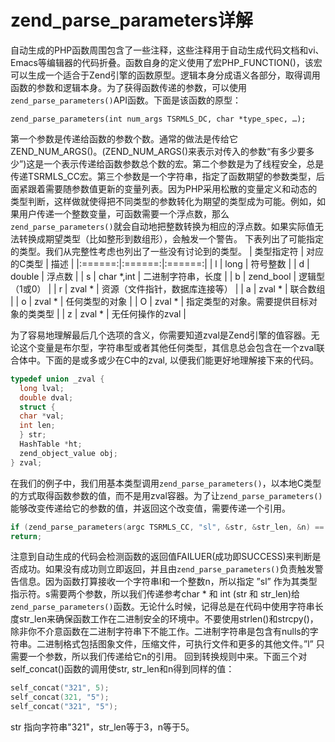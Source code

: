 # zend_parse_parameters详解

自动生成的PHP函数周围包含了一些注释，这些注释用于自动生成代码文档和vi、Emacs等编辑器的代码折叠。函数自身的定义使用了宏PHP_FUNCTION()，该宏可以生成一个适合于Zend引擎的函数原型。逻辑本身分成语义各部分，取得调用函数的参数和逻辑本身。为了获得函数传递的参数，可以使用`zend_parse_parameters()`API函数。下面是该函数的原型：
```
zend_parse_parameters(int num_args TSRMLS_DC, char *type_spec, …);
```

第一个参数是传递给函数的参数个数。通常的做法是传给它ZEND_NUM_ARGS()。(ZEND_NUM_ARGS()来表示对传入的参数“有多少要多少”)这是一个表示传递给函数参数总个数的宏。第二个参数是为了线程安全，总是传递TSRMLS_CC宏。第三个参数是一个字符串，指定了函数期望的参数类型，后面紧跟着需要随参数值更新的变量列表。因为PHP采用松散的变量定义和动态的类型判断，这样做就使得把不同类型的参数转化为期望的类型成为可能。例如，如果用户传递一个整数变量，可函数需要一个浮点数，那么`zend_parse_parameters()`就会自动地把整数转换为相应的浮点数。如果实际值无法转换成期望类型（比如整形到数组形），会触发一个警告。
下表列出了可能指定的类型。我们从完整性考虑也列出了一些没有讨论到的类型。
| 类型指定符 | 对应的C类型 | 描述 |
|:======:|:======:|:======:|
| l | long | 符号整数 |
| d | double | 浮点数 |
| s | char \*,int | 二进制字符串，长度 |
| b | zend_bool | 逻辑型（1或0） |
| r | zval * | 资源（文件指针，数据库连接等） |
| a | zval * | 联合数组 |
| o | zval * | 任何类型的对象 |
| O | zval * | 指定类型的对象。需要提供目标对象的类类型 |
| z | zval * | 无任何操作的zval |
 
为了容易地理解最后几个选项的含义，你需要知道zval是Zend引擎的值容器。无论这个变量是布尔型，字符串型或者其他任何类型，其信息总会包含在一个zval联合体中。下面的是或多或少在C中的zval, 以便我们能更好地理解接下来的代码。
```c
typedef union _zval {
  long lval;
  double dval;
  struct {
  char *val;
  int len;
  } str;
  HashTable *ht;
  zend_object_value obj;
} zval;
```
 
在我们的例子中，我们用基本类型调用`zend_parse_parameters()`，以本地C类型的方式取得函数参数的值，而不是用zval容器。为了让`zend_parse_parameters()`能够改变传递给它的参数的值，并返回这个改变值，需要传递一个引用。
```c
if (zend_parse_parameters(argc TSRMLS_CC, "sl", &str, &str_len, &n) == FAILURE)
return;
```

注意到自动生成的代码会检测函数的返回值FAILUER(成功即SUCCESS)来判断是否成功。如果没有成功则立即返回，并且由`zend_parse_parameters()`负责触发警告信息。因为函数打算接收一个字符串l和一个整数n，所以指定 ”sl” 作为其类型指示符。s需要两个参数，所以我们传递参考char * 和 int (str 和 str_len)给`zend_parse_parameters()`函数。无论什么时候，记得总是在代码中使用字符串长度str_len来确保函数工作在二进制安全的环境中。不要使用strlen()和strcpy()，除非你不介意函数在二进制字符串下不能工作。二进制字符串是包含有nulls的字符串。二进制格式包括图象文件，压缩文件，可执行文件和更多的其他文件。”l” 只需要一个参数，所以我们传递给它n的引用。
回到转换规则中来。下面三个对self_concat()函数的调用使str, str_len和n得到同样的值：
```c
self_concat("321", 5);
self_concat(321, "5");
self_concat("321", "5");
```
str 指向字符串"321"，str_len等于3，n等于5。
